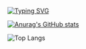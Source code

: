 [![Typing SVG](https://readme-typing-svg.demolab.com?font=Oswald&weight=500&duration=2500&pause=100&color=8047F7&background=DFFF3000&center=true&vCenter=true&multiline=true&repeat=false&random=false&width=436&lines=Hans+Wong)](https://git.io/typing-svg)

[![Anurag's GitHub stats](https://github-readme-stats.vercel.app/api?username=Hanszyy)](https://github.com/anuraghazra/github-readme-stats)

![Top Langs](https://github-readme-stats.vercel.app/api/top-langs/?username=hanszyy&langs_count=8)
